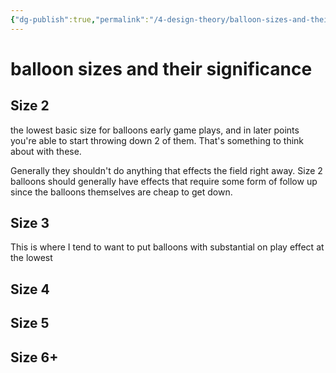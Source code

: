 ```yaml
---
{"dg-publish":true,"permalink":"/4-design-theory/balloon-sizes-and-their-significant/"}
---
```


# balloon sizes and their significance 

## Size 2
the lowest basic size for balloons
early game plays, and in later points you're able to start throwing down 2 of them. That's something to think about with these.

Generally they shouldn't do anything that effects the field right away. Size 2 balloons should generally have effects that require some form of follow up since the balloons themselves are cheap to get down.

## Size 3
This is where I tend to want to put balloons with substantial on play effect at the lowest 

## Size 4

## Size 5

## Size 6+